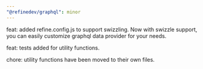 ```yaml
---
"@refinedev/graphql": minor
---
```


feat: added refine.config.js to support swizzling. Now with swizzle support, you can easily customize graphql data provider for your needs.

feat: tests added for utility functions.

chore: utility functions have been moved to their own files.
